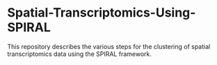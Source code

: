 # Spatial-Transcriptomics-Using-SPIRAL
This repository describes the various steps for the clustering of spatial transcriptomics data using the SPIRAL framework.
